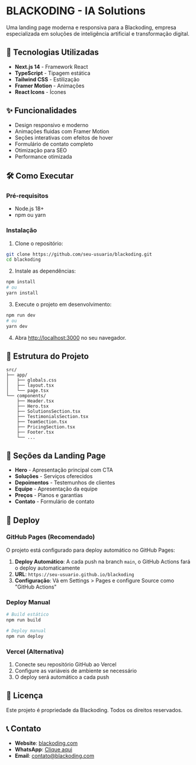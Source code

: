 # BLACKODING - IA Solutions

Uma landing page moderna e responsiva para a Blackoding, empresa especializada em soluções de inteligência artificial e transformação digital.

## 🚀 Tecnologias Utilizadas

- **Next.js 14** - Framework React
- **TypeScript** - Tipagem estática
- **Tailwind CSS** - Estilização
- **Framer Motion** - Animações
- **React Icons** - Ícones

## ✨ Funcionalidades

- Design responsivo e moderno
- Animações fluidas com Framer Motion
- Seções interativas com efeitos de hover
- Formulário de contato completo
- Otimização para SEO
- Performance otimizada

## 🛠️ Como Executar

### Pré-requisitos
- Node.js 18+ 
- npm ou yarn

### Instalação

1. Clone o repositório:
```bash
git clone https://github.com/seu-usuario/blackoding.git
cd blackoding
```

2. Instale as dependências:
```bash
npm install
# ou
yarn install
```

3. Execute o projeto em desenvolvimento:
```bash
npm run dev
# ou
yarn dev
```

4. Abra [http://localhost:3000](http://localhost:3000) no seu navegador.

## 📁 Estrutura do Projeto

```
src/
├── app/
│   ├── globals.css
│   ├── layout.tsx
│   └── page.tsx
└── components/
    ├── Header.tsx
    ├── Hero.tsx
    ├── SolutionsSection.tsx
    ├── TestimonialsSection.tsx
    ├── TeamSection.tsx
    ├── PricingSection.tsx
    ├── Footer.tsx
    └── ...
```

## 🎨 Seções da Landing Page

- **Hero** - Apresentação principal com CTA
- **Soluções** - Serviços oferecidos
- **Depoimentos** - Testemunhos de clientes
- **Equipe** - Apresentação da equipe
- **Preços** - Planos e garantias
- **Contato** - Formulário de contato

## 🚀 Deploy

### GitHub Pages (Recomendado)

O projeto está configurado para deploy automático no GitHub Pages:

1. **Deploy Automático**: A cada push na branch `main`, o GitHub Actions fará o deploy automaticamente
2. **URL**: `https://seu-usuario.github.io/blackoding`
3. **Configuração**: Vá em Settings > Pages e configure Source como "GitHub Actions"

### Deploy Manual

```bash
# Build estático
npm run build

# Deploy manual
npm run deploy
```

### Vercel (Alternativa)

1. Conecte seu repositório GitHub ao Vercel
2. Configure as variáveis de ambiente se necessário
3. O deploy será automático a cada push

## 📄 Licença

Este projeto é propriedade da Blackoding. Todos os direitos reservados.

## 📞 Contato

- **Website**: [blackoding.com](https://blackoding.com)
- **WhatsApp**: [Clique aqui](https://wa.me/5511999999999)
- **Email**: contato@blackoding.com
